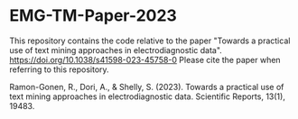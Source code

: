 # EMG-TM-Paper-2023
This repository contains the code relative to the paper "Towards a practical use of text mining approaches in electrodiagnostic data". 
https://doi.org/10.1038/s41598-023-45758-0 
Please cite the paper when referring to this repository.

Ramon-Gonen, R., Dori, A., & Shelly, S. (2023). Towards a practical use of text mining approaches in electrodiagnostic data. Scientific Reports, 13(1), 19483.
